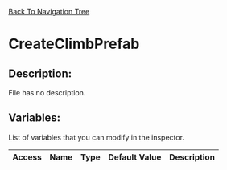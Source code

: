[Back To Navigation Tree](https://wesleywh.github.io/githubpages/docs/navigation.html)
# CreateClimbPrefab

## Description:
File has no description.

## Variables:
List of variables that you can modify in the inspector.

|Access|Name|Type|Default Value|Description|
|---|---|---|---|---|
